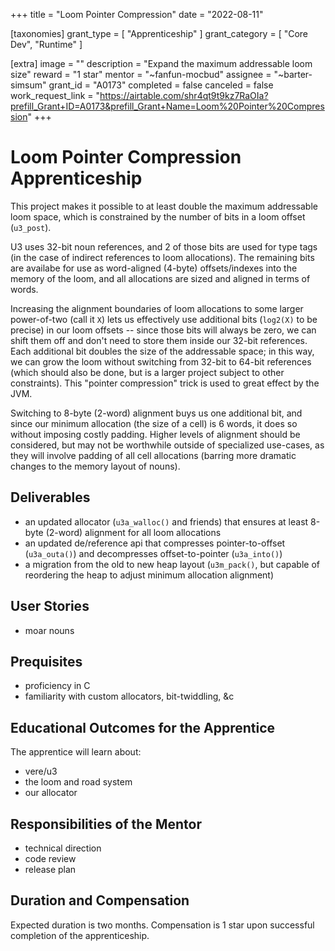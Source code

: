 +++
title = "Loom Pointer Compression" 
date = "2022-08-11"

[taxonomies]
grant_type = [ "Apprenticeship" ]
grant_category = [ "Core Dev", "Runtime" ]

[extra]
image = ""
description = "Expand the maximum addressable loom size"
reward = "1 star"
mentor = "~fanfun-mocbud"
assignee = "~barter-simsum"
grant_id = "A0173"
completed = false
canceled = false
work_request_link = "https://airtable.com/shr4qt9t9kz7RaOIa?prefill_Grant+ID=A0173&prefill_Grant+Name=Loom%20Pointer%20Compression"
+++

# Loom Pointer Compression Apprenticeship

This project makes it possible to at least double the maximum addressable loom space, which is constrained by the number of bits in a loom offset (`u3_post`).

U3 uses 32-bit noun references, and 2 of those bits are used for type tags (in the case of indirect references to loom allocations). The remaining bits are availabe for use as word-aligned (4-byte) offsets/indexes into the memory of the loom, and all allocations are sized and aligned in terms of words.

Increasing the alignment boundaries of loom allocations to some larger power-of-two (call it `X`) lets us effectively use additional bits (`log2(X)` to be precise) in our loom offsets -- since those bits will always be zero, we can shift them off and don't need to store them inside our 32-bit references. Each additional bit doubles the size of the addressable space; in this way, we can grow the loom without switching from 32-bit to 64-bit references (which should also be done, but is a larger project subject to other constraints). This "pointer compression" trick is used to great effect by the JVM.

Switching to 8-byte (2-word) alignment buys us one additional bit, and since our minimum allocation (the size of a cell) is 6 words, it does so without imposing costly padding. Higher levels of alignment should be considered, but may not be worthwhile outside of specialized use-cases, as they will involve padding of all cell allocations (barring more dramatic changes to the memory layout of nouns).

## Deliverables

- an updated allocator (`u3a_walloc()` and friends) that ensures at least 8-byte (2-word) alignment for all loom allocations
- an updated de/reference api that compresses pointer-to-offset (`u3a_outa()`) and decompresses offset-to-pointer (`u3a_into()`)
- a migration from the old to new heap layout (`u3m_pack()`, but capable of reordering the heap to adjust minimum allocation alignment)

## User Stories

- moar nouns

## Prequisites

- proficiency in C
- familiarity with custom allocators, bit-twiddling, &c

## Educational Outcomes for the Apprentice

The apprentice will learn about:

- vere/u3
- the loom and road system
- our allocator

## Responsibilities of the Mentor

- technical direction
- code review
- release plan

## Duration and Compensation

Expected duration is two months. Compensation is 1 star upon successful completion of the apprenticeship.
